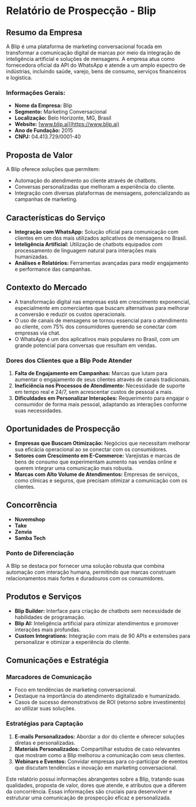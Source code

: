 # Relatório de Prospecção - Blip

## Resumo da Empresa
A Blip é uma plataforma de marketing conversacional focada em transformar a comunicação digital de marcas por meio da integração de inteligência artificial e soluções de mensagens. A empresa atua como fornecedora oficial da API do WhatsApp e atende a um amplo espectro de indústrias, incluindo saúde, varejo, bens de consumo, serviços financeiros e logística.

### Informações Gerais:
- **Nome da Empresa:** Blip
- **Segmento:** Marketing Conversacional
- **Localização:** Belo Horizonte, MG, Brasil
- **Website:** [www.blip.ai](https://www.blip.ai)
- **Ano de Fundação:** 2015
- **CNPJ:** 04.413.729/0001-40

## Proposta de Valor
A Blip oferece soluções que permitem:
- Automação do atendimento ao cliente através de chatbots.
- Conversas personalizadas que melhoram a experiência do cliente.
- Integração com diversas plataformas de mensagens, potencializando as campanhas de marketing.

## Características do Serviço
- **Integração com WhatsApp:** Solução oficial para comunicação com clientes em um dos mais utilizados aplicativos de mensagens no Brasil.
- **Inteligência Artificial:** Utilização de chatbots equipados com processamento de linguagem natural para interações mais humanizadas.
- **Análises e Relatórios:** Ferramentas avançadas para medir engajamento e performance das campanhas.

## Contexto do Mercado
- A transformação digital nas empresas está em crescimento exponencial, especialmente em comerciantes que buscam alternativas para melhorar a conversão e reduzir os custos operacionais.
- O uso de canais de mensagens se tornou essencial para o atendimento ao cliente, com 75% dos consumidores querendo se conectar com empresas via chat.
- O WhatsApp é um dos aplicativos mais populares no Brasil, com um grande potencial para conversas que resultam em vendas.

### Dores dos Clientes que a Blip Pode Atender
1. **Falta de Engajamento em Campanhas:** Marcas que lutam para aumentar o engajamento de seus clientes através de canais tradicionais.
2. **Ineficiência nos Processos de Atendimento:** Necessidade de suporte em tempo real e 24/7, sem acrescentar custos de pessoal a mais.
3. **Dificuldades em Personalizar Interações:** Requerimento para engajar o consumidor de forma mais pessoal, adaptando as interações conforme suas necessidades.

## Oportunidades de Prospecção
- **Empresas que Buscam Otimização:** Negócios que necessitam melhorar sua eficácia operacional ao se conectar com os consumidores.
- **Setores com Crescimento em E-Commerce:** Varejistas e marcas de bens de consumo que experimentam aumento nas vendas online e querem integrar uma comunicação mais robusta.
- **Marcas com Alto Volume de Atendimentos:** Empresas de serviços, como clínicas e seguros, que precisam otimizar a comunicação com os clientes.

## Concorrência
- **Nuvemshop**
- **Take**
- **Zenvia**
- **Samba Tech**

### Ponto de Diferenciação
A Blip se destaca por fornecer uma solução robusta que combina automação com interação humana, permitindo que marcas construam relacionamentos mais fortes e duradouros com os consumidores.

## Produtos e Serviços
- **Blip Builder:** Interface para criação de chatbots sem necessidade de habilidades de programação.
- **Blip AI:** Inteligência artificial para otimizar atendimentos e promover interações mais profundas.
- **Custom Integrations:** Integração com mais de 90 APIs e extensões para personalizar e otimizar a experiência do cliente.

## Comunicações e Estratégia
### Marcadores de Comunicação
- Foco em tendências de marketing conversacional.
- Destaque na importância do atendimento digitalizado e humanizado.
- Casos de sucesso demonstrativos de ROI (retorno sobre investimento) ao utilizar suas soluções.

### Estratégias para Captação
1. **E-mails Personalizados:** Abordar a dor do cliente e oferecer soluções diretas e personalizadas.
2. **Materiais Personalizados:** Compartilhar estudos de caso relevantes que mostram como a Blip melhorou a comunicação com seus clientes.
3. **Webinars e Eventos:** Convidar empresas para co-participar de eventos que discutam tendências e inovação em marketing conversacional.

Este relatório possui informações abrangentes sobre a Blip, tratando suas qualidades, proposta de valor, dores que atende, e atributos que a diferem da concorrência. Essas informações são cruciais para desenvolver e estruturar uma comunicação de prospecção eficaz e personalizada.